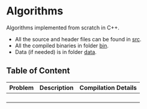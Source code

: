 # Algorithms

Algorithms implemented from scratch in C++. 

- All the source and header files can be found in [src](https://github.com/tgautam03/Algorithms/tree/master/src).
- All the compiled binaries in folder [bin](https://github.com/tgautam03/Algorithms/tree/master/bin).
- Data (if needed) is in folder [data](https://github.com/tgautam03/Algorithms/tree/master/data).

## Table of Content

| **Problem** | **Description** | **Compilation Details** |
|-------------|-|-|
|  |  | |
|  |  | |
|  |  | |
|  |  | |